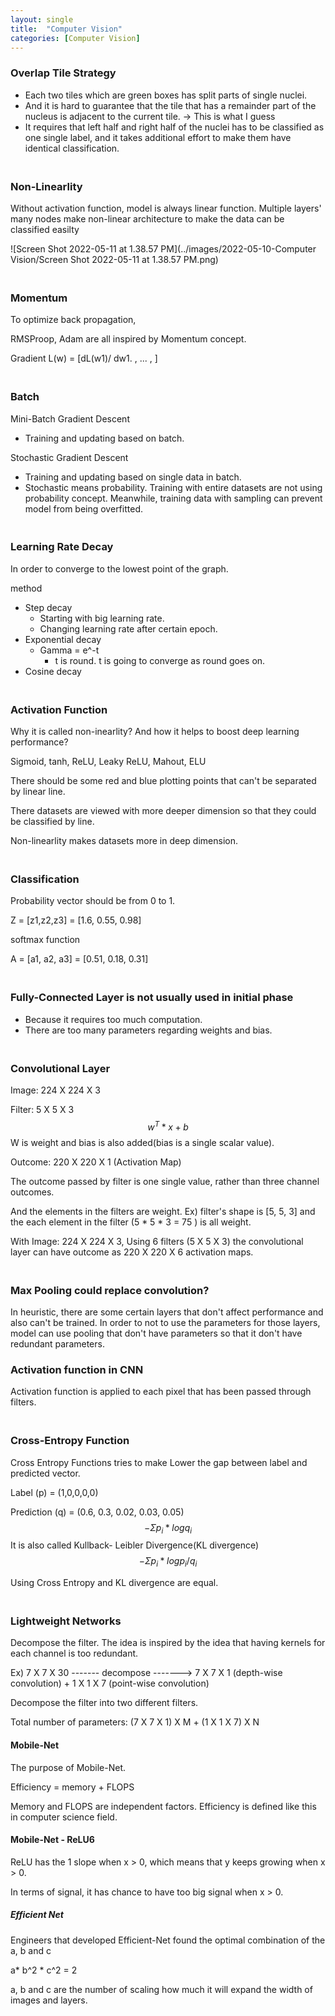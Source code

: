 ```yaml
---
layout: single
title:  "Computer Vision"
categories: [Computer Vision]
---
```


### Overlap Tile Strategy

- Each two tiles which are green boxes has split parts of single nuclei.
- And it is hard to guarantee that the tile that has a remainder part of the nucleus is adjacent to the current tile. -> This is what I guess
- It requires that left half and right half of the nuclei has to be classified as one single label, and it takes additional effort to make them have identical classification.

### <br>Non-Linearlity

Without activation function, model is always linear function. Multiple layers' many nodes make non-linear architecture to make the data can be classified easilty

![Screen Shot 2022-05-11 at 1.38.57 PM](../images/2022-05-10-Computer Vision/Screen Shot 2022-05-11 at 1.38.57 PM.png)



### <br>Momentum

To optimize back propagation, 

RMSProop, Adam are all inspired by Momentum concept.

Gradient L(w) = [dL(w1)/ dw1. , ... ,      ]



### <br>Batch

Mini-Batch Gradient Descent

- Training and updating based on batch.

Stochastic Gradient Descent

- Training and updating based on single data in batch.	
- Stochastic means probability. Training with entire datasets are not using probability concept. Meanwhile, training data with sampling can prevent model from being overfitted.



### <br>Learning Rate Decay

In order to converge to the lowest point of the graph.

method

 - Step decay
   - Starting with big learning rate. 
   - Changing learning rate after certain epoch.
 - Exponential decay
   - Gamma = e^-t 
     - t is round. t is going to converge as round goes on.
 - Cosine decay



### <br>Activation Function

Why it is called non-inearlity? And how it helps to boost deep learning performance?

Sigmoid, tanh, ReLU, Leaky ReLU, Mahout, ELU

There should be some red and blue plotting points that can't be separated by linear line. 

There datasets are viewed with more deeper dimension so that they could be classified by line.

Non-linearlity makes datasets more in deep dimension.



### <br>Classification

Probability vector should be from 0 to 1.

Z = [z1,z2,z3] = [1.6, 0.55, 0.98]

softmax function

A = [a1, a2, a3] = [0.51, 0.18, 0.31]



### <br>Fully-Connected Layer is not usually used in initial phase

- Because it requires too much computation.
- There are too many parameters regarding weights and bias.



### <br>Convolutional Layer

Image: 224 X 224 X 3

Filter: 5 X 5 X 3
$$
w^T *x + b
$$
W is weight and bias is also added(bias is a single scalar value).

Outcome: 220 X 220 X 1 (Activation Map) 

The outcome passed by filter is one single value, rather than three channel outcomes. 

And the elements in the filters are weight. Ex) filter's shape is [5, 5, 3] and the each element in the filter (5 * 5 * 3 = 75 ) is all weight.

With Image: 224 X 224 X 3, Using 6 filters (5 X 5 X 3) the convolutional layer can have outcome as 220 X 220 X 6 activation maps.



### <br>Max Pooling could replace convolution?

In heuristic, there are some certain layers that don't affect performance and also can't be trained. In order to not to use the parameters for those layers, model can use pooling that don't have parameters so that it don't have redundant parameters.



### Activation function in CNN

Activation function is applied to each pixel that has been passed through filters.



### <br>Cross-Entropy Function

Cross Entropy Functions tries to make Lower the gap between label and predicted vector.

Label (p) = (1,0,0,0,0)

Prediction (q) = (0.6, 0.3, 0.02, 0.03, 0.05)
$$
-Σp_i*logq_i
$$
It is also called Kullback- Leibler Divergence(KL divergence)
$$
-Σp_i*logp_i/q_i
$$


Using Cross Entropy and KL divergence are equal.



### <br>Lightweight Networks

Decompose the filter. The idea is inspired by the idea that having kernels for each channel is too redundant.

Ex) 7 X 7 X 30 ------- decompose -------> 7 X 7 X 1 (depth-wise convolution) + 1 X 1 X 7 (point-wise convolution)

Decompose the filter into two different filters.

Total number of parameters: (7 X 7 X 1) X M + (1 X 1 X 7) X N



#### Mobile-Net

The purpose of Mobile-Net.

Efficiency = memory + FLOPS

Memory and FLOPS are independent factors. Efficiency is defined like this in computer science field.



#### Mobile-Net - ReLU6

ReLU has the 1 slope when x > 0, which means that y keeps growing when x > 0.

In terms of signal, it has chance to have too big signal when x > 0.



##### Efficient Net

Engineers that developed Efficient-Net found the optimal combination of the a, b and c

a* b^2 * c^2 = 2 

a, b and c are the number of scaling how much it will expand the width of images and layers.
